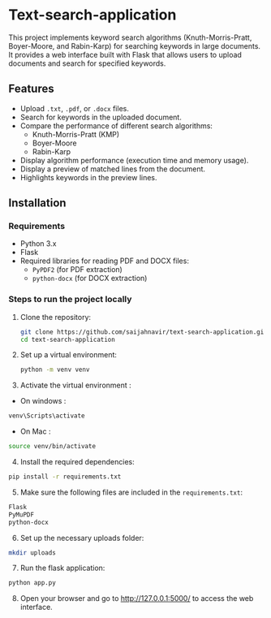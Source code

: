 
# Text-search-application

This project implements keyword search algorithms (Knuth-Morris-Pratt, Boyer-Moore, and Rabin-Karp) for searching keywords in large documents. It provides a web interface built with Flask that allows users to upload documents and search for specified keywords.

## Features

- Upload `.txt`, `.pdf`, or `.docx` files.
- Search for keywords in the uploaded document.
- Compare the performance of different search algorithms:
  - Knuth-Morris-Pratt (KMP)
  - Boyer-Moore
  - Rabin-Karp
- Display algorithm performance (execution time and memory usage).
- Display a preview of matched lines from the document.
- Highlights keywords in the preview lines.

## Installation

### Requirements
- Python 3.x
- Flask
- Required libraries for reading PDF and DOCX files:
  - `PyPDF2` (for PDF extraction)
  - `python-docx` (for DOCX extraction)
  
### Steps to run the project locally

1. Clone the repository:
   ```bash
   git clone https://github.com/saijahnavir/text-search-application.git
   cd text-search-application
   ```
2. Set up a virtual environment:
    ```bash
    python -m venv venv
    ```
3. Activate the virtual environment : 
 - On windows : 
```bash 
venv\Scripts\activate
```
- On Mac : 
```bash 
source venv/bin/activate
```
4. Install the required dependencies:
```bash 
pip install -r requirements.txt
```
5. Make sure the following files are included in the `requirements.txt`:
```txt
Flask
PyMuPDF
python-docx
```
6. Set up the necessary uploads folder:
```bash 
mkdir uploads
```
7. Run the flask application: 
```bash 
python app.py
```
8. Open your browser and go to http://127.0.0.1:5000/ to access the web interface.
